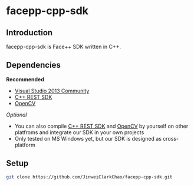 # facepp-cpp-sdk

## Introduction
facepp-cpp-sdk is Face++ SDK written in C++.

## Dependencies
**Recommended**
+ [Visual Studio 2013 Community](https://www.visualstudio.com/products/visual-studio-community-vs)
+ [C++ REST SDK](http://casablanca.codeplex.com/)
+ [OpenCV](http://opencv.org)

*Optional*
+ You can also compile [C++ REST SDK](http://casablanca.codeplex.com/) and [OpenCV](http://opencv.org/downloads.html) by yourself on other platfroms and integrate our SDK in your own projects
+ Only tested on MS Windows yet, but our SDK is designed as cross-platform

## Setup
```bash
git clone https://github.com/JinweiClarkChao/facepp-cpp-sdk.git
```